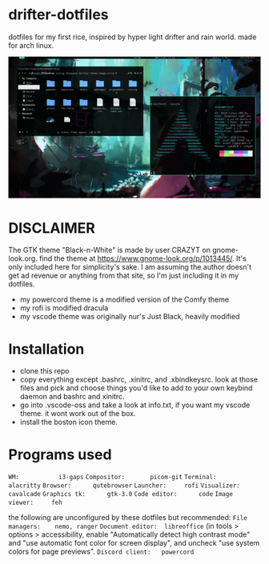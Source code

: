 # drifter-dotfiles
dotfiles for my first rice, inspired by hyper light drifter and rain world. made for arch linux.

![preview](.wallpapers/preview.png)

# DISCLAIMER

The GTK theme "Black-n-White" is made by user CRAZYT on gnome-look.org.  find the theme at https://www.gnome-look.org/p/1013445/. It's only included here for simplicity's sake. I am assuming the author doesn't get ad revenue or anything from that site, so I'm just including it in my dotfiles.

- my powercord theme is a modified version of the Comfy theme
- my rofi is modified dracula
- my vscode theme was originally nur's Just Black, heavily modified

# Installation
- clone this repo
- copy everything except .bashrc, .xinitrc, and .xbindkeysrc. look at those files and pick and choose things you'd like to add to your own keybind daemon and bashrc and xinitrc.
- go into .vscode-oss and take a look at info.txt, if you want my vscode theme. it wont work out of the box.
- install the boston icon theme.

# Programs used

``WM:			i3-gaps``
``Compositor:		picom-git``
``Terminal:		alacritty``
``Browser:		qutebrowser``
``Launcher:		rofi``
``Visualizer:		cavalcade``
``Graphics tk:		gtk-3.0``
``Code editor:		code``
``Image viewer:		feh``

the following are unconfigured by these dotfiles but recommended:
``File managers:	nemo, ranger``
``Document editor:	libreoffice`` (in tools > options > accessibility, enable "Automatically detect high contrast mode" and "use automatic font color for screen display", and uncheck "use system colors for page previews".
``Discord client:	powercord``

